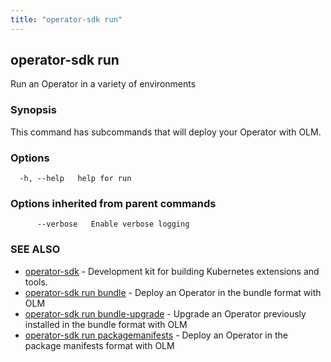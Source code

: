 ```yaml
---
title: "operator-sdk run"
---
```

## operator-sdk run

Run an Operator in a variety of environments

### Synopsis

This command has subcommands that will deploy your Operator with OLM.

### Options

```
  -h, --help   help for run
```

### Options inherited from parent commands

```
      --verbose   Enable verbose logging
```

### SEE ALSO

* [operator-sdk](../operator-sdk)	 - Development kit for building Kubernetes extensions and tools.
* [operator-sdk run bundle](../operator-sdk_run_bundle)	 - Deploy an Operator in the bundle format with OLM
* [operator-sdk run bundle-upgrade](../operator-sdk_run_bundle_upgrade)	 - Upgrade an Operator previously installed in the bundle format with OLM
* [operator-sdk run packagemanifests](../operator-sdk_run_packagemanifests)	 - Deploy an Operator in the package manifests format with OLM

